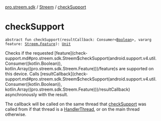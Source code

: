 [pro.streem.sdk](../index.md) / [Streem](index.md) / [checkSupport](./check-support.md)

# checkSupport

`abstract fun checkSupport(resultCallback: Consumer<`[`Boolean`](https://kotlinlang.org/api/latest/jvm/stdlib/kotlin/-boolean/index.html)`>, vararg feature: `[`Streem.Feature`](-feature/index.md)`): `[`Unit`](https://kotlinlang.org/api/latest/jvm/stdlib/kotlin/-unit/index.html)

Checks if the requested [feature](check-support.md#pro.streem.sdk.Streem$checkSupport(android.support.v4.util.Consumer((kotlin.Boolean)), kotlin.Array((pro.streem.sdk.Streem.Feature)))/feature)s are supported on this device. Calls [resultCallback](check-support.md#pro.streem.sdk.Streem$checkSupport(android.support.v4.util.Consumer((kotlin.Boolean)), kotlin.Array((pro.streem.sdk.Streem.Feature)))/resultCallback)
asynchronously with the result.

The callback will be called on the same thread that [checkSupport](./check-support.md) was called from if that
thread is a [HandlerThread](#), or on the main thread otherwise.

